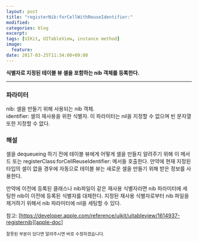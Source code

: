 ```yaml
---
layout: post
title: "register​Nib:​for​Cell​With​Reuse​Identifier:"
modified:
categories: blog
excerpt:
tags: [UIKit, UITableView, instance method]
image:
  feature:
date: 2017-03-25T11:34:00+09:00
---
```

**식별자로 지정된 테이블 뷰 셀을 포함하는 nib 객체를 등록한다.**

----
### 파라미터
nib: 셀을 만들기 위해 사용되는 nib 객체.<br>
identifier: 셀의 재사용을 위한 식별자. 이 파라미터는 nil을 지정할 수 없으며 빈 문자열 또한 지정할 수 없다.

### 해설
셀을 dequeueing 하기 전에 테이블 뷰에게 어떻게 셀을 만들지 알려주기 위해 이 메서드 또는 register​Class:​for​Cell​Reuse​Identifier:​ 메서들 호출한다. 만약에 현재 지정된 타입의 셀이 없을 경우에 자동으로 테이블 뷰는 새로운 셀을 만들기 위해 받은 정보를 사용한다.

만약에 이전에 등록된 클래스나 nib파일이 같은 재사용 식별자라면 nib 파라미터에 세팅한 nib이 이전에 등록된 식별자를 대체한다. 지정된 재사용 식별자로부터 nib 파일을 제거하기 위해서 nib 파라미터에 nil을 세팅할 수 있다.

참고: [https://developer.apple.com/reference/uikit/uitableview/1614937-registernib][apple-doc]


<sub>잘못된 부분이 있다면 알려주시면 바로 수정하겠습니다.</sub>

[apple-doc]: https://developer.apple.com/reference/uikit/uitableview/1614937-registernib
